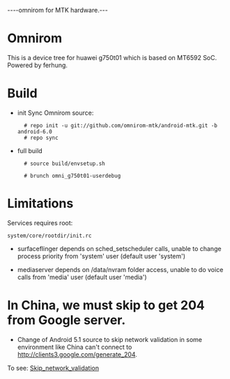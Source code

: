 ----omnirom for MTK hardware.---
# Omnirom

This is a device tree for huawei g750t01 which is based on MT6592 SoC. Powered by ferhung.
# Build

* init
  Sync Omnirom source:

        # repo init -u git://github.com/omnirom-mtk/android-mtk.git -b android-6.0        
        # repo sync

* full build

        # source build/envsetup.sh

        # brunch omni_g750t01-userdebug

# Limitations

Services requires root:

`system/core/rootdir/init.rc`

  * surfaceflinger depends on sched_setscheduler calls, unable to change process priority from 'system' user (default user 'system')

  * mediaserver depends on /data/nvram folder access, unable to do voice calls from 'media' user (default user 'media')

# In China, we must skip to get 204 from Google server.
  * Change of Android 5.1 source to skip network validation in some environment like China can't connect to http://clients3.google.com/generate_204.

  To see:
    [Skip_network_validation](http://github.com/ferhung/Skip_network_validation)
